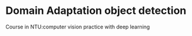 # Domain Adaptation object detection
Course in NTU:computer vision practice with deep learning
<br/>

